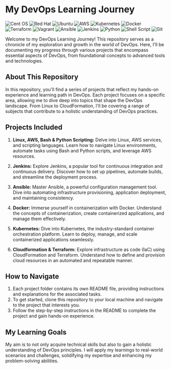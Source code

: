 # My DevOps Learning Journey

![Cent OS](https://img.shields.io/badge/cent%20os-002260?style=for-the-badge&logo=centos&logoColor=F0F0F0)
![Red Hat](https://img.shields.io/badge/Red%20Hat-EE0000?style=for-the-badge&logo=redhat&logoColor=white)
![Ubuntu](https://img.shields.io/badge/Ubuntu-E95420?style=for-the-badge&logo=ubuntu&logoColor=white)
![AWS](https://img.shields.io/badge/AWS-%23FF9900.svg?style=for-the-badge&logo=amazon-aws&logoColor=white)
![Kubernetes](https://img.shields.io/badge/kubernetes-%23326ce5.svg?style=for-the-badge&logo=kubernetes&logoColor=white)
![Docker](https://img.shields.io/badge/docker-%230db7ed.svg?style=for-the-badge&logo=docker&logoColor=white)
![Terraform](https://img.shields.io/badge/terraform-%235835CC.svg?style=for-the-badge&logo=terraform&logoColor=white)
![Vagrant](https://img.shields.io/badge/vagrant-%231563FF.svg?style=for-the-badge&logo=vagrant&logoColor=white)
![Ansible](https://img.shields.io/badge/ansible-%231A1918.svg?style=for-the-badge&logo=ansible&logoColor=white)
![Jenkins](https://img.shields.io/badge/jenkins-%232C5263.svg?style=for-the-badge&logo=jenkins&logoColor=white)
![Python](https://img.shields.io/badge/python-3670A0?style=for-the-badge&logo=python&logoColor=ffdd54)
![Shell Script](https://img.shields.io/badge/shell_script-%23121011.svg?style=for-the-badge&logo=gnu-bash&logoColor=white)
![Git](https://img.shields.io/badge/git-%23F05033.svg?style=for-the-badge&logo=git&logoColor=white)


Welcome to my DevOps Learning Journey! This repository serves as a chronicle of my exploration and growth in the world of DevOps. Here, I'll be documenting my progress through various projects that encompass essential aspects of DevOps, from foundational concepts to advanced tools and technologies.

## About This Repository

In this repository, you'll find a series of projects that reflect my hands-on experience and learning path in DevOps. Each project focuses on a specific area, allowing me to dive deep into topics that shape the DevOps landscape. From Linux to CloudFormation, I'll be covering a range of subjects that contribute to a holistic understanding of DevOps practices.

## Projects Included

1. **Linux, AWS, Bash & Python Scripting:** Delve into Linux, AWS services, and scripting languages. Learn how to navigate Linux environments, automate tasks using Bash and Python scripts, and leverage AWS resources.

2. **Jenkins:** Explore Jenkins, a popular tool for continuous integration and continuous delivery. Discover how to set up pipelines, automate builds, and streamline the deployment process.

3. **Ansible:** Master Ansible, a powerful configuration management tool. Dive into automating infrastructure provisioning, application deployment, and maintaining consistency.

4. **Docker:** Immerse yourself in containerization with Docker. Understand the concepts of containerization, create containerized applications, and manage them effectively.

5. **Kubernetes:** Dive into Kubernetes, the industry-standard container orchestration platform. Learn to deploy, manage, and scale containerized applications seamlessly.

6. **Cloudformation & Terraform:** Explore infrastructure as code (IaC) using CloudFormation and Terraform. Understand how to define and provision cloud resources in an automated and repeatable manner.

## How to Navigate

1. Each project folder contains its own README file, providing instructions and explanations for the associated tasks.
2. To get started, clone this repository to your local machine and navigate to the project that interests you.
3. Follow the step-by-step instructions in the README to complete the project and gain hands-on experience.

## My Learning Goals

My aim is to not only acquire technical skills but also to gain a holistic understanding of DevOps principles. I will apply my learnings to real-world scenarios and challenges, solidifying my expertise and enhancing my problem-solving abilities.
